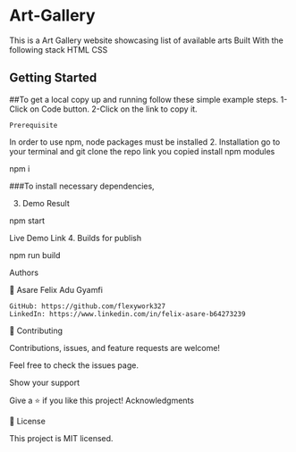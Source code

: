 # Art-Gallery

This is a Art Gallery website showcasing list of available arts
Built With the following stack HTML CSS

## Getting Started

##To get a local copy up and running follow these simple example steps.
1-Click on Code button.
2-Click on the link to copy it.

    Prerequisite

In order to use npm, node packages must be installed 2. Installation go to your terminal and git clone the repo link you copied install npm modules

npm i

###To install necessary dependencies,

3. Demo Result

npm start

Live Demo Link 4. Builds for publish

npm run build

Authors

👤 Asare Felix Adu Gyamfi

    GitHub: https://github.com/flexywork327
    LinkedIn: https://www.linkedin.com/in/felix-asare-b64273239

🤝 Contributing

Contributions, issues, and feature requests are welcome!

Feel free to check the issues page.

Show your support

Give a ⭐️ if you like this project!
Acknowledgments

📝 License

This project is MIT licensed.
